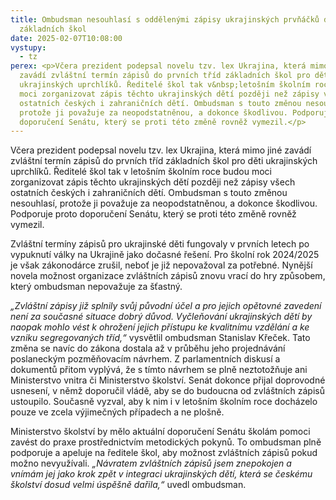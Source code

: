 ```yaml
---
title: Ombudsman nesouhlasí s oddělenými zápisy ukrajinských prvňáčků do
  základních škol
date: 2025-02-07T10:08:00
vystupy:
  - tz
perex: <p>Včera prezident podepsal novelu tzv. lex Ukrajina, která mimo jiné
  zavádí zvláštní termín zápisů do prvních tříd základních škol pro děti
  ukrajinských uprchlíků. Ředitelé škol tak v&nbsp;letošním školním roce budou
  moci zorganizovat zápis těchto ukrajinských dětí později než zápisy všech
  ostatních českých i zahraničních dětí. Ombudsman s touto změnou nesouhlasí,
  protože ji považuje za neopodstatněnou, a dokonce škodlivou. Podporuje proto
  doporučení Senátu, který se proti této změně rovněž vymezil.</p>
---
```

<p>Včera prezident podepsal novelu tzv. lex Ukrajina, která mimo jiné zavádí zvláštní termín zápisů do prvních tříd základních škol pro děti ukrajinských uprchlíků. Ředitelé škol tak v&nbsp;letošním školním roce budou moci zorganizovat zápis těchto ukrajinských dětí později než zápisy všech ostatních českých i zahraničních dětí. Ombudsman s touto změnou nesouhlasí, protože ji považuje za neopodstatněnou, a dokonce škodlivou. Podporuje proto doporučení Senátu, který se proti této změně rovněž vymezil.</p><p>Zvláštní termíny zápisů pro ukrajinské děti fungovaly v&nbsp;prvních letech po vypuknutí války na Ukrajině jako dočasné řešení. Pro školní rok 2024/2025 je však zákonodárce zrušil, neboť je již nepovažoval za potřebné. Nynější novela možnost organizace zvláštních zápisů znovu vrací do hry způsobem, který ombudsman nepovažuje za šťastný.</p><p><i>„Zvláštní zápisy již splnily svůj původní účel a pro jejich opětovné zavedení není za současné situace dobrý důvod. Vyčleňování ukrajinských dětí by naopak mohlo vést k&nbsp;ohrožení jejich přístupu ke kvalitnímu vzdělání a ke vzniku segregovaných tříd,“</i> vysvětlil ombudsman Stanislav Křeček. Tato změna se navíc do zákona dostala až v&nbsp;průběhu jeho projednávání poslaneckým pozměňovacím návrhem. Z&nbsp;parlamentních diskusí a dokumentů přitom vyplývá, že s&nbsp;tímto návrhem se plně neztotožňuje ani Ministerstvo vnitra či Ministerstvo školství. Senát dokonce přijal doprovodné usnesení, v&nbsp;němž doporučil vládě, aby se do budoucna od zvláštních zápisů ustoupilo. Současně vyzval, aby k&nbsp;nim i v&nbsp;letošním školním roce docházelo pouze ve zcela výjimečných případech a ne plošně.&nbsp;</p><p>Ministerstvo školství by mělo aktuální doporučení Senátu školám pomoci zavést do praxe prostřednictvím metodických pokynů. To ombudsman plně podporuje a apeluje na ředitele škol, aby možnost zvláštních zápisů pokud možno nevyužívali. <i>„Návratem zvláštních zápisů jsem znepokojen a vnímám jej jako krok zpět v&nbsp;integraci ukrajinských dětí, která se českému školství dosud velmi úspěšně dařila,“</i> uvedl ombudsman.</p>

